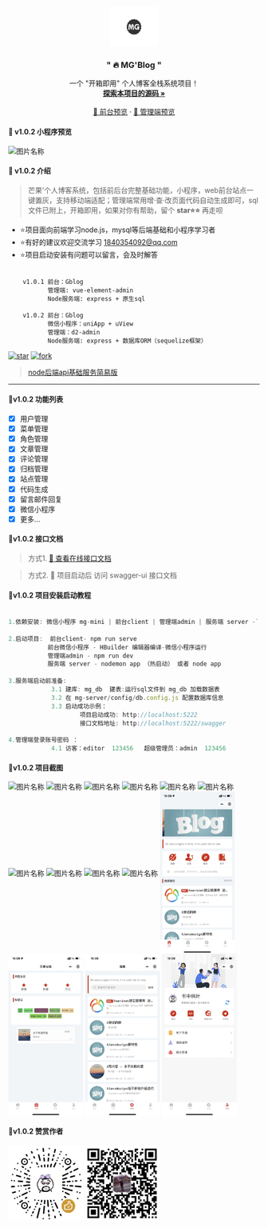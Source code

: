 

<br />

<p align="center">
  <a href="https://gitee.com/Z568_568/mango-blog-system.git">
    <img src="doc/logo.png" alt="Logo" width="100" height="80">
  </a>

<h3 align="center">" 🔥 MG'Blog "</h3>
  <p align="center">
    一个 "开箱即用" 个人博客全栈系统项目！
    <br />
    <a href="https://gitee.com/Z568_568/all-blog-sys" target="_blank"><strong>探索本项目的源码 »</strong></a>
    <br />
    <br />
    <a href="http://www.zhouyi.run/#/" target="_blank"> 👀 前台预览</a>
    ·
    <a href="http://zhouyi.run:5221/#/index" target="_blank"> 👀 管理端预览</a>
</p>

</p>

#### 🥯 v1.0.2 小程序预览

  <img src="doc/img/smwx.png" width = "400" height = "150" alt="图片名称" align=center />


#### 🥯 v1.0.2 介绍

>  芒果’个人博客系统，包括前后台完整基础功能，小程序，web前台站点一键置灰，支持移动端适配；管理端常用增·查·改页面代码自动生成即可，sql文件已附上，开箱即用，如果对你有帮助，留个 **star⭐⭐** 再走呗
- ⭐项目面向前端学习node.js，mysql等后端基础和小程序学习者
- ⭐有好的建议欢迎交流学习 1840354092@qq.com
- ⭐项目启动安装有问题可以留言，会及时解答

```

    v1.0.1 前台：Gblog 
           管理端: vue-element-admin
           Node服务端: express + 原生sql

    v1.0.2 前台：Gblog 
           微信小程序：uniApp + uView 
           管理端：d2-admin 
           Node服务端: express + 数据库ORM（sequelize框架）
```
<!-- PROJECT SHIELDS -->

[![star](https://gitee.com/Z568_568/all-blog-sys/badge/star.svg?theme=dark)](https://gitee.com/Z568_568/all-blog-sys/stargazers)
[![fork](https://gitee.com/Z568_568/all-blog-sys/badge/fork.svg?theme=dark)](https://gitee.com/Z568_568/all-blog-sys/members)

<!-- PROJECT LOGO -->

>[node后端api基础服务简易版](https://gitee.com/Z568_568/zy-express-sequelize-mysql)
***

#### 🥯v1.0.2 功能列表

- [x] 用户管理
- [x] 菜单管理
- [x] 角色管理
- [x] 文章管理
- [x] 评论管理
- [x] 归档管理
- [x] 站点管理
- [x] 代码生成
- [x] 留言邮件回复
- [x] 微信小程序
- [x] 更多...

#### 🥯v1.0.2 接口文档

> 方式1. <a href="https://console-docs.apipost.cn/preview/85df1005c24df829/b25c320b5df19b98" target="_blank"> 👀 查看在线接口文档</a> 


> 方式2. 👀 项目启动后 访问 swagger-ui 接口文档

#### 🥯v1.0.2 项目安装启动教程


``` js

1.依赖安装: 微信小程序 mg-mini | 前台client | 管理端admin | 服务端 server -`npm install`

2.启动项目:  前台client- npm run serve 
           前台微信小程序 - HBuilder 编辑器编译-微信小程序运行
           管理端admin - npm run dev 
           服务端 server - nodemon app （热启动） 或者 node app

3.服务端启动前准备: 
            3.1 建库: mg_db  建表:运行sql文件到 mg_db 加载数据表
            3.2 在 mg-server/config/db.config.js 配置数据库信息
            3.3 启动成功示例： 
                    项目启动成功: http://localhost:5222
                    接口文档地址: http://localhost:5222/swagger

4.管理端登录账号密码 ：
            4.1 访客：editor  123456   超级管理员：admin  123456
```

#### 🥯v1.0.2 项目截图

 <img src="doc/img/1.png" width = "300" height = "150" alt="图片名称" align=center />
 <img src="doc/img/2.png" width = "300" height = "150" alt="图片名称" align=center />
 <img src="doc/img/3.png" width = "300" height = "150" alt="图片名称" align=center />
 <img src="doc/img/4.png" width = "300" height = "150" alt="图片名称" align=center />
 <img src="doc/img/5.png" width = "300" height = "150" alt="图片名称" align=center />
 <img src="doc/img/1.1.png" width = "300" height = "150" alt="图片名称" align=center />
 <img src="doc/img/7.png" width = "300" height = "150" alt="图片名称" align=center />
 <img src="doc/img/8.png" width = "300" height = "150" alt="图片名称" align=center />
 <img src="doc/img/1.2.png" width = "300" height = "150" alt="图片名称" align=center />
 <img src="doc/img/1.3.png" width = "300" height = "150" alt="图片名称" align=center />

 <img src="doc/img/m%20(1).jpg" width = "150"   alt="图片名称" align=center />
 <img src="doc/img/m%20(2).jpg" width = "150"   alt="图片名称" align=center />
 <img src="doc/img/m%20(3).jpg" width = "150"   alt="图片名称" align=center />
 <img src="doc/img/m%20(4).jpg" width = "150"   alt="图片名称" align=center />

#### 🥯v1.0.2 赞赏作者

 <img src="doc/img/vx.jpg" width = "150" height = "150" alt="图片名称" align=center />
 <img src="doc/img/zfb.jpg" width = "150" height = "150" alt="图片名称" align=center />
